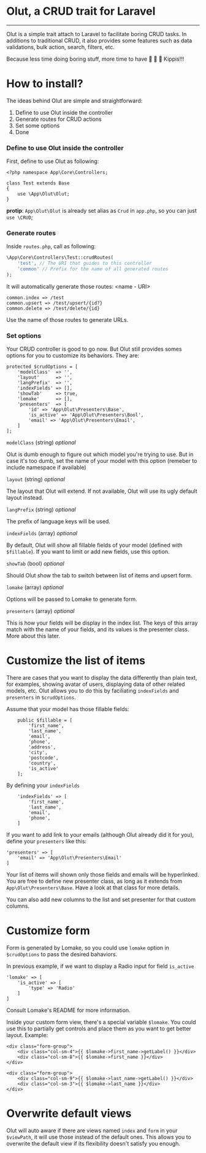 # Olut, a CRUD trait for Laravel
* * *

Olut is a simple trait attach to Laravel to facilitate boring CRUD tasks. In
 additions to traditional CRUD, it also provides some features such as data
 validations, bulk action, search, filters, etc.

Because less time doing boring stuff, more time to have
:beer: :beer: :beer: Kippis!!!

# How to install?
The ideas behind Olut are simple and straightforward:

1. Define to use Olut inside the controller
2. Generate routes for CRUD actions
3. Set some options
4. Done

### Define to use Olut inside the controller
First, define to use Olut as following:

```
<?php namespace App\Core\Controllers;

class Test extends Base
{
    use \App\Olut\Olut;
}
```

**protip**: `App\Olut\Olut` is already set alias as `Crud` in `app.php`, so you
 can just `use \CRUD`;


### Generate routes
Inside `routes.php`, call as following:

```php
\App\Core\Controllers\Test::crudRoutes(
    'test', // The URI that guides to this controller
    'common' // Prefix for the name of all generated routes
);
```

It will automatically generate those routes: <name - URI>
```
common.index => /test
common.upsert => /test/upsert/{id?}
common.delete => /test/delete/{id}
```

Use the name of those routes to generate URLs.

### Set options
Your CRUD controller is good to go now. But Olut still provides somes options
for you to customize its behaviors. They are:

```
protected $crudOptions = [
    'modelClass'  => '',
    'layout'      => '',
    'langPrefix'  => '',
    'indexFields' => [],
    'showTab'     => true,
    'lomake'      => [],
    'presenters'  => [
        'id' => 'App\Olut\Presenters\Base',
        'is_active' => 'App\Olut\Presenters\Bool',
        'email' => 'App\Olut\Presenters\Email',
    ]
];
```

`modelClass` (string) *optional*

Olut is dumb enough to figure out which model you're trying to use. But in case
it's too dumb, set the name of your model with this option (remeber to include
    namespace if available)

`layout` (string) *optional*

The layout that Olut will extend. If not available, Olut will use its ugly
default layout instead.

`langPrefix` (string) *optional*

The prefix of language keys will be used.

`indexFields` (array) *optional*

By default, Olut will show all fillable fields of your model (defined with
    `$fillable`). If you want to limit or add new fields, use this option.

`showTab` (bool) *optional*

Should Olut show the tab to switch between list of items and upsert form.

`lomake` (array) *optional*

Options will be passed to Lomake to generate form.

`presenters` (array) *optional*

This is how your fields will be display in the index list. The keys of this
 array match with the name of your fields, and its values is the presenter
 class. More about this later.

# Customize the list of items
There are cases that you want to display the data differently than plain text,
for examples, showing avatar of users, displaying data of other related models,
    etc. Olut allows you to do this by faciliating `indexFields` and `presenters`
in `$crudOptions`.

Assume that your model has those fillable fields:
```
    public $fillable = [
        'first_name',
        'last_name',
        'email',
        'phone',
        'address',
        'city',
        'postcode',
        'country',
        'is_active'
    ];
```

By defining your `indexFields`
```
    'indexFields' => [
        'first_name',
        'last_name',
        'email',
        'phone',
    ]
```

If you want to add link to your emails (although Olut already did it for you),
define your `presenters` like this:
```
'presenters' => [
    'email' => 'App\Olut\Presenters\Email'
]
```

Your list of items will shown only those fields and emails will be hyperlinked.
You are free to define new presenter class, as long as it extends from
`App\Olut\Presenters\Base`. Have a look at that class for more details.

You can also add new columns to the list and set presenter for that custom
columns.

# Customize form
Form is generated by Lomake, so you could use `lomake` option in `$crudOptions`
to pass the desired bahaviors.

In previous example, if we want to display a Radio input for field `is_active`
```
'lomake' => [
    'is_active' => [
        'type' => 'Radio'
    ]
]
```
Consult Lomake's README for more information.

Inside your custom form view, there's a special variable `$lomake`. You could
use this to partially get controls and place them as you want to get better
layout. Example:

```
<div class="form-group">
    <div class="col-sm-4">{{ $lomake->first_name->getLabel() }}</div>
    <div class="col-sm-8">{{ $lomake->first_name }}</div>
</div>

<div class="form-group">
    <div class="col-sm-9">{{ $lomake->last_name->getLabel() }}</div>
    <div class="col-sm-3">{{ $lomake->last_name }}</div>
</div>
```


# Overwrite default views
Olut will auto aware if there are views named `index` and `form` in your
`$viewPath`, it will use those instead of the default ones. This allows you
to overwrite the default view if its flexibility doesn't satisfy you enough.


